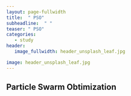 ```yaml
---
layout: page-fullwidth
title:  " PSO"
subheadline:  " "
teaser: " PSO"
categories: 
   - study
header:
   image_fullwidth: header_unsplash_leaf.jpg

image: header_unsplash_leaf.jpg
---
```

## Particle Swarm Obtimization
